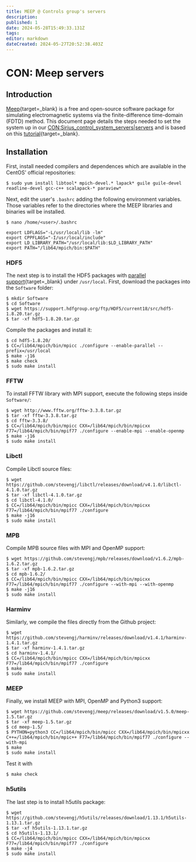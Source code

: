 ```yaml
---
title: MEEP @ Controls group's servers
description: 
published: 1
date: 2024-05-28T15:49:33.131Z
tags: 
editor: markdown
dateCreated: 2024-05-27T20:52:38.403Z
---
```


# CON: Meep servers

## Introduction

[Meep](https://meep.readthedocs.io/en/latest/){target=_blank} is a free and open-source software package for simulating electromagnetic systems via the finite-difference time-domain (FDTD) method. This document page details the steps needed to set the system up in our [CON:Sirius_control_system_servers|servers](link) and is based on this [tutorial](http://geek-mag.com/posts/248514/){target=_blank}.

## Installation

First, install needed compilers and dependences which are available in the CentOS' official repositories:

```
$ sudo yum install libtool* mpich-devel.* lapack* guile guile-devel readline-devel gcc-c++ scalapack-* paraview*
```

Next, edit the user's `.bashrc` adding the following environment variables. Those variables refer to the directories where the MEEP libraries and binaries will be installed.

```
$ nano /home/<user>/.bashrc

export LDFLAGS="-L/usr/local/lib -lm"
export CPPFLAGS="-I/usr/local/include"
export LD_LIBRARY_PATH="/usr/local/lib:$LD_LIBRARY_PATH"
export PATH="/lib64/mpich/bin:$PATH"
```

### HDF5

The next step is to install the HDF5 packages with [parallel support](https://support.hdfgroup.org/ftp/HDF5/current/src/unpacked/release_docs/INSTALL_parallel){target=_blank} under `/usr/local`. First, download the packages into the `Software` folder:

```
$ mkdir Software
$ cd Software
$ wget https://support.hdfgroup.org/ftp/HDF5/current18/src/hdf5-1.8.20.tar.gz
$ tar -xf hdf5-1.8.20.tar.gz
```

Compile the packages and install it:

```
$ cd hdf5-1.8.20/
$ CC=/lib64/mpich/bin/mpicc ./configure --enable-parallel --prefix=/usr/local
$ make -j16
$ make check
$ sudo make install
```

### FFTW

To install FFTW library with MPI support, execute the following steps inside `Software/`:

```
$ wget http://www.fftw.org/fftw-3.3.8.tar.gz
$ tar -xf fftw-3.3.8.tar.gz
$ cd fftw-3.3.8/
$ CC=/lib64/mpich/bin/mpicc CXX=/lib64/mpich/bin/mpicxx F77=/lib64/mpich/bin/mpif77 ./configure --enable-mpi --enable-openmp
$ make -j16
$ sudo make install
```

### Libctl

Compile Libctl source files:

```
$ wget https://github.com/stevengj/libctl/releases/download/v4.1.0/libctl-4.1.0.tar.gz
$ tar -xf libctl-4.1.0.tar.gz
$ cd libctl-4.1.0/
$ CC=/lib64/mpich/bin/mpicc CXX=/lib64/mpich/bin/mpicxx F77=/lib64/mpich/bin/mpif77 ./configure
$ make -j16
$ sudo make install
```

### MPB

Compile MPB source files with MPI and OpenMP support:

```
$ wget https://github.com/stevengj/mpb/releases/download/v1.6.2/mpb-1.6.2.tar.gz
$ tar -xf mpb-1.6.2.tar.gz
$ cd mpb-1.6.2/
$ CC=/lib64/mpich/bin/mpicc CXX=/lib64/mpich/bin/mpicxx F77=/lib64/mpich/bin/mpif77 ./configure --with-mpi --with-openmp
$ make -j16
$ sudo make install
```

### Harminv

Similarly, we compile the files directly from the Github project:

```
$ wget https://github.com/stevengj/harminv/releases/download/v1.4.1/harminv-1.4.1.tar.gz
$ tar -xf harminv-1.4.1.tar.gz
$ cd harminv-1.4.1/
$ CC=/lib64/mpich/bin/mpicc CXX=/lib64/mpich/bin/mpicxx F77=/lib64/mpich/bin/mpif77 ./configure
$ make
$ sudo make install
```

### MEEP

Finally, we install MEEP with MPI, OpenMP and Python3 support:

```
$ wget https://github.com/stevengj/meep/releases/download/v1.5.0/meep-1.5.tar.gz
$ tar -xf meep-1.5.tar.gz
$ cd meep-1.5/
$ PYTHON=python3 CC=/lib64/mpich/bin/mpicc CXX=/lib64/mpich/bin/mpicxx C++=/lib64/mpich/bin/mpic++ F77=/lib64/mpich/bin/mpif77 ./configure --with-mpi
$ make
$ sudo make install
```

Test it with

```
$ make check
```

### h5utils

The last step is to install h5utils package:

```
$ wget https://github.com/stevengj/h5utils/releases/download/1.13.1/h5utils-1.13.1.tar.gz
$ tar -xf h5utils-1.13.1.tar.gz
$ cd h5utils-1.13.1/
$ CC=/lib64/mpich/bin/mpicc CXX=/lib64/mpich/bin/mpicxx F77=/lib64/mpich/bin/mpif77 ./configure
$ make -j4 
$ sudo make install
```
